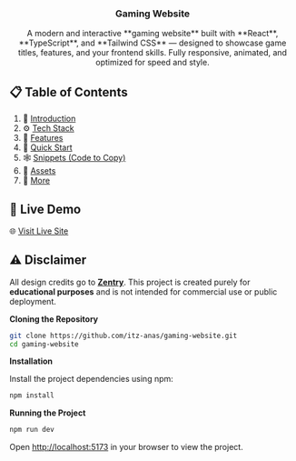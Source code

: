   <h3 align="center">Gaming Website</h3>

   <div align="center">
    A modern and interactive **gaming website** built with **React**, **TypeScript**, and **Tailwind CSS** — designed to showcase game titles, features, and your frontend skills. Fully responsive, animated, and optimized for speed and style.
    </div>

## 📋 <a name="table">Table of Contents</a>

1. 🤖 [Introduction](#introduction)
2. ⚙️ [Tech Stack](#tech-stack)
3. 🔋 [Features](#features)
4. 🤸 [Quick Start](#quick-start)
5. 🕸️ [Snippets (Code to Copy)](#snippets)
6. 🔗 [Assets](#links)
7. 🚀 [More](#more)

## 🚀 Live Demo

🌐 [Visit Live Site](https://gaming-website-alphaa.vercel.app/)


## ⚠️ Disclaimer

All design credits go to **[Zentry](https://zentry.com/)**. This project is created purely for **educational purposes** and is not intended for commercial use or public deployment.


**Cloning the Repository**

```bash
git clone https://github.com/itz-anas/gaming-website.git
cd gaming-website
```

**Installation**

Install the project dependencies using npm:

```bash
npm install
```

**Running the Project**

```bash
npm run dev
```

Open [http://localhost:5173](http://localhost:5173) in your browser to view the project.
